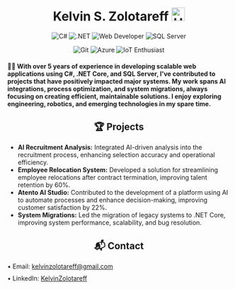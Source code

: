 <h1 align="center">
  Kelvin S. Zolotareff <img src="https://github.com/kaueMarques/kaueMarques/blob/master/hi.gif" width="30px" alt="Hello"/>
</h1>

<p align="center">
  <img src="https://img.shields.io/badge/-C%23-028c00?style=shadow&logo=c-sharp&logoColor=black" alt="C#"/>
  <img src="https://img.shields.io/badge/-.NET-5c048f?style=flat&logo=.netcore&logoColor=white" alt=".NET"/>
  <img src="https://img.shields.io/badge/Web%20Developer-5c048f?style=flat&logo=entity-framework&logoColor=white" alt="Web Developer"/>
  <img src="https://img.shields.io/badge/-SQL%20Server-db0000?style=shadow&logo=c-sharp&logoColor=black" alt="SQL Server"/>
</p>

<p align="center">
  <img src="https://img.shields.io/badge/-Git-db0000?style=flat&logo=&logoColor=white" alt="Git"/>
  <img src="https://img.shields.io/badge/Azure-0000FF?style=flat&logo=MVC&logoColor=white" alt="Azure"/>
  <img src="https://img.shields.io/badge/IoT_Enthusiast-0000FF?style=flat&logo=&logoColor=white" alt="IoT Enthusiast"/>
</p>

<h4 align="left">👨‍💻 With over 5 years of experience in developing scalable web applications using C#, .NET Core, and SQL Server, I've contributed to projects that have positively impacted major systems. My work spans AI integrations, process optimization, and system migrations, always focusing on creating efficient, maintainable solutions. I enjoy exploring engineering, robotics, and emerging technologies in my spare time.</h4>

<h2 align="center">🏆 Projects</h2>
<ul>
  <li><strong>AI Recruitment Analysis:</strong> Integrated AI-driven analysis into the recruitment process, enhancing selection accuracy and operational efficiency.</li>
  <li><strong>Employee Relocation System:</strong> Developed a solution for streamlining employee relocations after contract termination, improving talent retention by 60%.</li>
  <li><strong>Atento AI Studio:</strong> Contributed to the development of a platform using AI to automate processes and enhance decision-making, improving customer satisfaction by 22%.</li>
  <li><strong>System Migrations:</strong> Led the migration of legacy systems to .NET Core, improving system performance, scalability, and bug resolution.</li>
</ul>

<h2 align="center">📬 Contact</h2>
<p align="left">
  • Email: <a href="mailto:kelvinzolotareff@gmail.com" style="display: inline-flex; align-items: center; margin-bottom: 10px;">kelvinzolotareff@gmail.com</a><br>
  • LinkedIn: <a href="https://www.linkedin.com/in/kelvinzolotareff/" style="display: inline-flex; align-items: center; margin-bottom: 10px;">KelvinZolotareff</a>
</p>

<h2>
